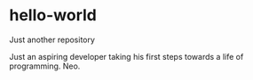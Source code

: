 # hello-world
Just another repository
</br>
<p>Just an aspiring developer taking his first steps towards a life of programming. Neo.</p>
